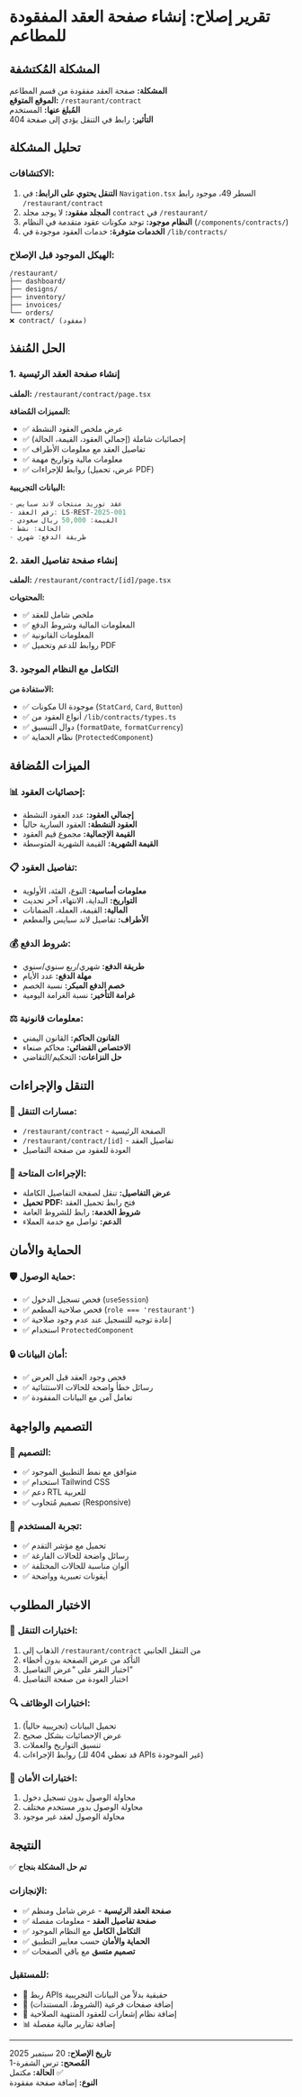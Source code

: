 # تقرير إصلاح: إنشاء صفحة العقد المفقودة للمطاعم

## المشكلة المُكتشفة

**المشكلة:** صفحة العقد مفقودة من قسم المطاعم  
**الموقع المتوقع:** `/restaurant/contract`  
**المُبلغ عنها:** المستخدم  
**التأثير:** رابط في التنقل يؤدي إلى صفحة 404

## تحليل المشكلة

### الاكتشافات:
1. **التنقل يحتوي على الرابط:** في `Navigation.tsx` السطر 49، موجود رابط `/restaurant/contract`
2. **المجلد مفقود:** لا يوجد مجلد `contract` في `/restaurant/`
3. **النظام موجود:** توجد مكونات عقود متقدمة في النظام (`/components/contracts/`)
4. **الخدمات متوفرة:** خدمات العقود موجودة في `/lib/contracts/`

### الهيكل الموجود قبل الإصلاح:
```
/restaurant/
├── dashboard/
├── designs/
├── inventory/
├── invoices/
└── orders/
❌ contract/ (مفقود)
```

## الحل المُنفذ

### 1. إنشاء صفحة العقد الرئيسية
**الملف:** `/restaurant/contract/page.tsx`

**المميزات المُضافة:**
- ✅ عرض ملخص العقود النشطة
- ✅ إحصائيات شاملة (إجمالي العقود، القيمة، الحالة)
- ✅ تفاصيل العقد مع معلومات الأطراف
- ✅ معلومات مالية وتواريخ مهمة
- ✅ روابط للإجراءات (عرض، تحميل PDF)

**البيانات التجريبية:**
```typescript
- عقد توريد منتجات لاند سبايس
- رقم العقد: LS-REST-2025-001
- القيمة: 50,000 ريال سعودي
- الحالة: نشط
- طريقة الدفع: شهري
```

### 2. إنشاء صفحة تفاصيل العقد
**الملف:** `/restaurant/contract/[id]/page.tsx`

**المحتويات:**
- ✅ ملخص شامل للعقد
- ✅ المعلومات المالية وشروط الدفع
- ✅ المعلومات القانونية
- ✅ روابط للدعم وتحميل PDF

### 3. التكامل مع النظام الموجود

**الاستفادة من:**
- ✅ مكونات UI موجودة (`StatCard`, `Card`, `Button`)
- ✅ أنواع العقود من `/lib/contracts/types.ts`
- ✅ دوال التنسيق (`formatDate`, `formatCurrency`)
- ✅ نظام الحماية (`ProtectedComponent`)

## الميزات المُضافة

### 📊 إحصائيات العقود:
- **إجمالي العقود:** عدد العقود النشطة
- **العقود النشطة:** العقود السارية حالياً
- **القيمة الإجمالية:** مجموع قيم العقود
- **القيمة الشهرية:** القيمة الشهرية المتوسطة

### 📋 تفاصيل العقود:
- **معلومات أساسية:** النوع، الفئة، الأولوية
- **التواريخ:** البداية، الانتهاء، آخر تحديث
- **المالية:** القيمة، العملة، الضمانات
- **الأطراف:** تفاصيل لاند سبايس والمطعم

### 💰 شروط الدفع:
- **طريقة الدفع:** شهري/ربع سنوي/سنوي
- **مهلة الدفع:** عدد الأيام
- **خصم الدفع المبكر:** نسبة الخصم
- **غرامة التأخير:** نسبة الغرامة اليومية

### ⚖️ معلومات قانونية:
- **القانون الحاكم:** القانون اليمني
- **الاختصاص القضائي:** محاكم صنعاء
- **حل النزاعات:** التحكيم/التقاضي

## التنقل والإجراءات

### 🧭 مسارات التنقل:
- `/restaurant/contract` - الصفحة الرئيسية
- `/restaurant/contract/[id]` - تفاصيل العقد
- العودة للعقود من صفحة التفاصيل

### 🔗 الإجراءات المتاحة:
- **عرض التفاصيل:** تنقل لصفحة التفاصيل الكاملة
- **تحميل PDF:** فتح رابط تحميل العقد
- **شروط الخدمة:** رابط للشروط العامة
- **الدعم:** تواصل مع خدمة العملاء

## الحماية والأمان

### 🛡️ حماية الوصول:
- ✅ فحص تسجيل الدخول (`useSession`)
- ✅ فحص صلاحية المطعم (`role === 'restaurant'`)
- ✅ إعادة توجيه للتسجيل عند عدم وجود صلاحية
- ✅ استخدام `ProtectedComponent`

### 🔒 أمان البيانات:
- ✅ فحص وجود العقد قبل العرض
- ✅ رسائل خطأ واضحة للحالات الاستثنائية
- ✅ تعامل آمن مع البيانات المفقودة

## التصميم والواجهة

### 🎨 التصميم:
- ✅ متوافق مع نمط التطبيق الموجود
- ✅ استخدام Tailwind CSS
- ✅ دعم RTL للعربية
- ✅ تصميم مُتجاوب (Responsive)

### 📱 تجربة المستخدم:
- ✅ تحميل مع مؤشر التقدم
- ✅ رسائل واضحة للحالات الفارغة
- ✅ ألوان مناسبة للحالات المختلفة
- ✅ أيقونات تعبيرية وواضحة

## الاختبار المطلوب

### 🧪 اختبارات التنقل:
1. الذهاب إلى `/restaurant/contract` من التنقل الجانبي
2. التأكد من عرض الصفحة بدون أخطاء
3. اختبار النقر على "عرض التفاصيل"
4. اختبار العودة من صفحة التفاصيل

### 🔍 اختبارات الوظائف:
1. تحميل البيانات (تجريبية حالياً)
2. عرض الإحصائيات بشكل صحيح
3. تنسيق التواريخ والعملات
4. روابط الإجراءات (قد تعطي 404 للـ APIs غير الموجودة)

### 🚨 اختبارات الأمان:
1. محاولة الوصول بدون تسجيل دخول
2. محاولة الوصول بدور مستخدم مختلف
3. محاولة الوصول لعقد غير موجود

## النتيجة

✅ **تم حل المشكلة بنجاح**

### الإنجازات:
- ✅ **صفحة العقد الرئيسية** - عرض شامل ومنظم
- ✅ **صفحة تفاصيل العقد** - معلومات مفصلة
- ✅ **التكامل الكامل** مع النظام الموجود
- ✅ **الحماية والأمان** حسب معايير التطبيق
- ✅ **تصميم متسق** مع باقي الصفحات

### للمستقبل:
- 🔄 ربط APIs حقيقية بدلاً من البيانات التجريبية
- 📄 إضافة صفحات فرعية (الشروط، المستندات)
- 🔔 إضافة نظام إشعارات للعقود المنتهية الصلاحية
- 📊 إضافة تقارير مالية مفصلة

---

**تاريخ الإصلاح:** 20 سبتمبر 2025  
**المُصحح:** ترس الشفرة-1  
**الحالة:** مكتمل ✅  
**النوع:** إضافة صفحة مفقودة
